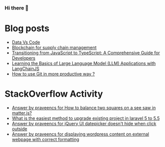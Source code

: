 ### Hi there 👋

# Blog posts
<!-- BLOG-POST-LIST:START -->
- [Data Vs Code](https://medium.com/@praveencs87/data-vs-code-55726470aab0?source=rss-8e2a7dce2432------2)
- [Blockchain for supply chain management](https://medium.com/@praveencs87/blockchain-for-supply-chain-management-cce82becbc29?source=rss-8e2a7dce2432------2)
- [Transitioning from JavaScript to TypeScript: A Comprehensive Guide for Developers](https://medium.com/@praveencs87/transitioning-from-javascript-to-typescript-a-comprehensive-guide-for-developers-c0fe33b2f120?source=rss-8e2a7dce2432------2)
- [Learning the Basics of Large Language Model (LLM) Applications with LangChainJS](https://dev.to/praveencs87/learning-the-basics-of-large-language-model-llm-applications-with-langchainjs-4035)
- [How to use Git in more productive way ?](https://medium.com/@praveencs87/how-to-use-git-in-more-productive-way-c9ae1c232f7d?source=rss-8e2a7dce2432------2)
<!-- BLOG-POST-LIST:END -->

# StackOverflow Activity
<!-- STACKOVERFLOW:START -->
- [Answer by praveencs for How to balance two squares on a see saw in matter.js?](https://stackoverflow.com/questions/58072489/how-to-balance-two-squares-on-a-see-saw-in-matter-js/73762583#73762583)
- [What is the easiest method to upgrade existing project in laravel 5 to 5.5](https://stackoverflow.com/questions/48112862/what-is-the-easiest-method-to-upgrade-existing-project-in-laravel-5-to-5-5)
- [Answer by praveencs for jQuery UI datepicker doesn't hide when click outside](https://stackoverflow.com/questions/13333571/jquery-ui-datepicker-doesnt-hide-when-click-outside/33940124#33940124)
- [Answer by praveencs for displaying wordpress content on external webpage with correct formatting](https://stackoverflow.com/questions/23262789/displaying-wordpress-content-on-external-webpage-with-correct-formatting/23266061#23266061)
<!-- STACKOVERFLOW:END -->


<!--
**praveencs87/praveencs87** is a ✨ _special_ ✨ repository because its `README.md` (this file) appears on your GitHub profile.

Here are some ideas to get you started:

- 🔭 I’m currently working on ...
- 🌱 I’m currently learning ...
- 👯 I’m looking to collaborate on ...
- 🤔 I’m looking for help with ...
- 💬 Ask me about ...
- 📫 How to reach me: ...
- 😄 Pronouns: ...
- ⚡ Fun fact: ...
-->
